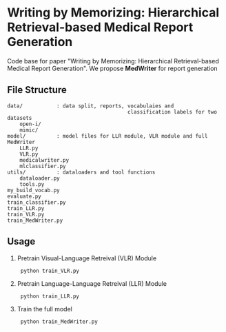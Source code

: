 # Writing by Memorizing: Hierarchical Retrieval-based Medical Report Generation

Code base for paper "Writing by Memorizing: Hierarchical Retrieval-based Medical Report Generation".
We propose **MedWriter** for report generation

## File Structure
    data/           : data split, reports, vocabulaies and
                                           classification labels for two datasets
        open-i/
        mimic/
    model/          : model files for LLR module, VLR module and full MedWriter
        LLR.py
        VLR.py
        medicalwriter.py
        mlclassifier.py
    utils/          : dataloaders and tool functions
        dataloader.py
        tools.py
    my_build_vocab.py
    evaluate.py
    train_classifier.py
    train_LLR.py
    train_VLR.py
    train_MedWriter.py

## Usage

1. Pretrain Visual-Language Retreival (VLR) Module

        python train_VLR.py

2. Pretrain Language-Language Retreival (LLR) Module

        python train_LLR.py

3. Train the full model

        python train_MedWriter.py
<!--
**MedWriter/MedWriter** is a ✨ _special_ ✨ repository because its `README.md` (this file) appears on your GitHub profile.

Here are some ideas to get you started:

- 🔭 I’m currently working on ...
- 🌱 I’m currently learning ...
- 👯 I’m looking to collaborate on ...
- 🤔 I’m looking for help with ...
- 💬 Ask me about ...
- 📫 How to reach me: ...
- 😄 Pronouns: ...
- ⚡ Fun fact: ...
-->
